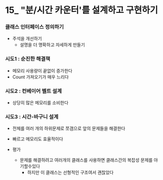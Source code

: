 # 15_ "분/시간 카운터'를 설계하고 구현하기

### 클래스 인터페이스 정의하기
* 주석을 개선하기
    * 설명을 더 명확하고 자세하게 만들기

### 시도1 : 순진한 해결책
* 메모리 사용량이 끝없이 증가한다
* Count 가져오기가 매우 느리다

### 시도2 : 컨베이어 벨트 설계
* 상당히 많은 메모리를 소비한다

### 시도3 : 시간-바구니 설계
* 전체를 여러 개의 하위문제로 쪼갬으로 앞의 문제들을 해결한다
* 빠르고 메모리도 효율적이다

* 평가
    * 문제를 해결하려고 여러개의 클래스를 사용하면 클래스간의 복잡성 문제를 야기할수있다
        * 하지만 이 클래스는 선형적인 구조여서 괜찮았다
